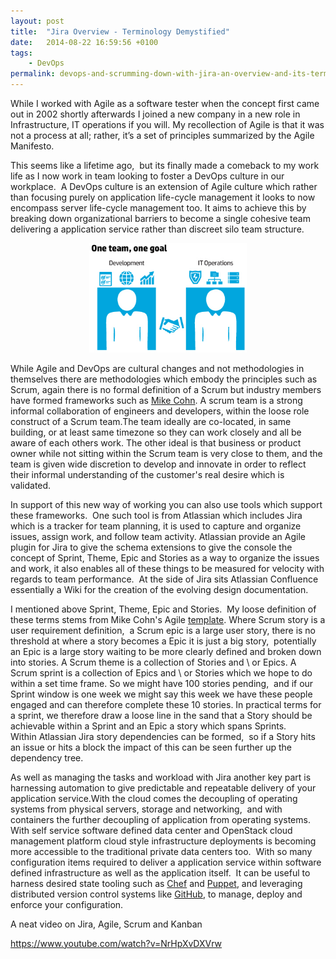 ```yaml
---
layout: post
title:  "Jira Overview - Terminology Demystified"
date:   2014-08-22 16:59:56 +0100
tags:
    - DevOps
permalink: devops-and-scrumming-down-with-jira-an-overview-and-its-terminology-demystified-2/
---
```

While I worked with Agile as a software tester when the concept first came out in 2002 shortly afterwards I joined a new company in a new role in Infrastructure, IT operations if you will. My recollection of Agile is that it was not a process at all; rather, it’s a set of principles summarized by the Agile Manifesto.

This seems like a lifetime ago,  but its finally made a comeback to my work life as I now work in team looking to foster a DevOps culture in our workplace.  A DevOps culture is an extension of Agile culture which rather than focusing purely on application life-cycle management it looks to now encompass server life-cycle management too. It aims to achieve this by breaking down organizational barriers to become a single cohesive team delivering a application service rather than discreet silo team structure.

<center><img src="/images/DevOps.png" width="50%"></center>

While Agile and DevOps are cultural changes and not methodologies in themselves there are methodologies which embody the principles such as Scrum, again there is no formal definition of a Scrum but industry members have formed frameworks such as <a href="http://www.mountaingoatsoftware.com/agile/scrum" target="_blank">Mike Cohn</a>. A scrum team is a strong informal collaboration of engineers and developers, within the loose role construct of a Scrum team.The team ideally are co-located, in same building, or at least same timezone so they can work closely and all be aware of each others work. The other ideal is that business or product owner while not sitting within the Scrum team is very close to them, and the team is given wide discretion to develop and innovate in order to reflect their informal understanding of the customer's real desire which is validated.

In support of this new way of working you can also use tools which support these frameworks.  One such tool is from Atlassian which includes Jira which is a tracker for team planning, it is used to capture and organize issues, assign work, and follow team activity. Atlassian provide an Agile plugin for Jira to give the schema extensions to give the console the concept of Sprint, Theme, Epic and Stories as a way to organize the issues and work, it also enables all of these things to be measured for velocity with regards to team performance.  At the side of Jira sits Atlassian Confluence essentially a Wiki for the creation of the evolving design documentation.

I mentioned above Sprint, Theme, Epic and Stories.  My loose definition of these terms stems from Mike Cohn's Agile <a href="http://www.mountaingoatsoftware.com/agile" target="_blank">template</a>. Where Scrum story is a user requirement definition,  a Scrum epic is a large user story, there is no threshold at where a story becomes a Epic it is just a big story,  potentially an Epic is a large story waiting to be more clearly defined and broken down into stories. A Scrum theme is a collection of Stories and \ or Epics. A Scrum sprint is a collection of Epics and \ or Stories which we hope to do within a set time frame. So we might have 100 stories pending,  and if our Sprint window is one week we might say this week we have these people engaged and can therefore complete these 10 stories. In practical terms for a sprint, we therefore draw a loose line in the sand that a Story should be achievable within a Sprint and an Epic a story which spans Sprints. Within Atlassian Jira story dependencies can be formed,  so if a Story hits an issue or hits a block the impact of this can be seen further up the dependency tree.

As well as managing the tasks and workload with Jira another key part is harnessing automation to give predictable and repeatable delivery of your application service.With the cloud comes the decoupling of operating systems from physical servers, storage and networking,  and with containers the further decoupling of application from operating systems. With self service software defined data center and OpenStack cloud management platform cloud style infrastructure deployments is becoming more accessible to the traditional private data centers too.  With so many configuration items required to deliver a application service within software defined infrastructure as well as the application itself.  It can be useful to harness desired state tooling such as <a href="https://www.chef.io/chef/" target="_blank">Chef</a> and <a href="http://puppetlabs.com/" target="_blank">Puppet</a>, and leveraging distributed version control systems like <a href="https://github.com/" target="_blank">GitHub</a>, to manage, deploy and enforce your configuration.

A neat video on Jira, Agile, Scrum and Kanban

https://www.youtube.com/watch?v=NrHpXvDXVrw